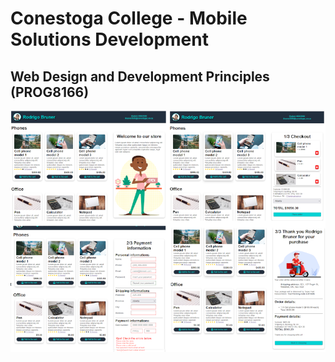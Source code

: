 # Conestoga College - Mobile Solutions Development
## Web Design and Development Principles (PROG8166)

![System demo](screenshot.png)
